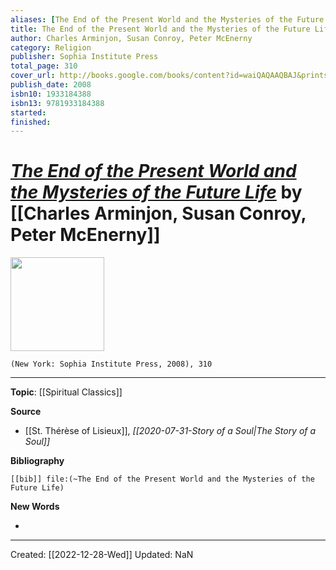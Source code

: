 ```yaml
---
aliases: [The End of the Present World and the Mysteries of the Future Life]
title: The End of the Present World and the Mysteries of the Future Life
author: Charles Arminjon, Susan Conroy, Peter McEnerny
category: Religion
publisher: Sophia Institute Press
total_page: 310
cover_url: http://books.google.com/books/content?id=waiQAQAAQBAJ&printsec=frontcover&img=1&zoom=1&edge=curl&source=gbs_api
publish_date: 2008
isbn10: 1933184388
isbn13: 9781933184388
started: 
finished: 
---
```

# *[The End of the Present World and the Mysteries of the Future Life]()* by [[Charles Arminjon, Susan Conroy, Peter McEnerny]]

<img src="http://books.google.com/books/content?id=waiQAQAAQBAJ&printsec=frontcover&img=1&zoom=1&edge=curl&source=gbs_api" width=150>

`(New York: Sophia Institute Press, 2008), 310`

--- 
**Topic**: [[Spiritual Classics]]

**Source**
- [[St. Thérèse of Lisieux]], *[[2020-07-31-Story of a Soul|The Story of a Soul]]*


**Bibliography**

```query
[[bib]] file:(~The End of the Present World and the Mysteries of the Future Life)
```
 

**New Words**

- 

---
Created: [[2022-12-28-Wed]]
Updated: NaN
